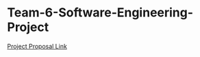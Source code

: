 # Team-6-Software-Engineering-Project
[Project Proposal Link](https://docs.google.com/presentation/d/1rDf_IpZy5vRoWY82TlKkXQFGZ7HoPo1_xBoyS_hBvo0/edit#slide=id.p)

